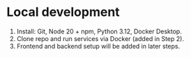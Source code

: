 # Local development

1) Install: Git, Node 20 + npm, Python 3.12, Docker Desktop.
2) Clone repo and run services via Docker (added in Step 2).
3) Frontend and backend setup will be added in later steps.
